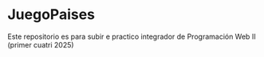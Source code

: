 # JuegoPaises
Este repositorio es para subir e practico integrador de Programación Web II (primer cuatri 2025)
